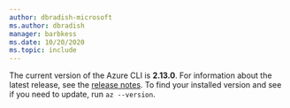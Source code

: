 ```yaml
---
author: dbradish-microsoft
ms.author: dbradish
manager: barbkess
ms.date: 10/20/2020
ms.topic: include
---
```

The current version of the Azure CLI is __2.13.0__. For information about the latest release, see the [release notes](../release-notes-azure-cli.md). To find your installed version and see if you need to update, run `az --version`.
